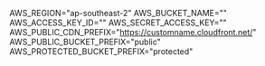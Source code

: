 AWS_REGION="ap-southeast-2"
AWS_BUCKET_NAME=""
AWS_ACCESS_KEY_ID=""
AWS_SECRET_ACCESS_KEY=""
AWS_PUBLIC_CDN_PREFIX="https://customname.cloudfront.net/"
AWS_PUBLIC_BUCKET_PREFIX="public"
AWS_PROTECTED_BUCKET_PREFIX="protected"
